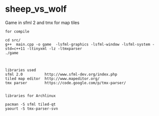 sheep_vs_wolf
=============

Game in sfml 2 and tmx for map tiles

```
for compile

cd src/
g++  main.cpp -o game  -lsfml-graphics -lsfml-window -lsfml-system -std=c++11 -ltinyxml -lz -ltmxparser
./game



libraries used
sfml 2.0  	      http://www.sfml-dev.org/index.php
tiled map editor  http://www.mapeditor.org/
tmx parser 		  https://code.google.com/p/tmx-parser/


libraries for Archlinux

pacman -S sfml tiled-qt
yaourt -S tmx-parser-svn 
```

